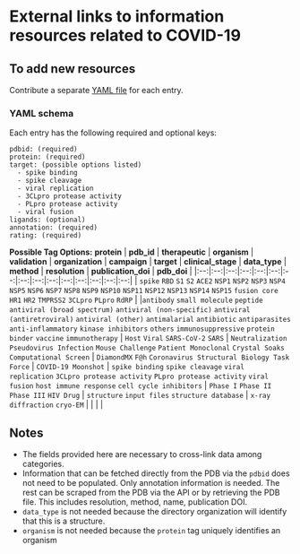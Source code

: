 # External links to information resources related to COVID-19

## To add new resources

Contribute a separate [YAML file](https://yaml.org/) for each entry.

### YAML schema

Each entry has the following required and optional keys:
```
pdbid: (required)
protein: (required)
target: (possible options listed)
  - spike binding
  - spike cleavage
  - viral replication
  - 3CLpro protease activity
  - PLpro protease activity
  - viral fusion
ligands: (optional)
annotation: (required)
rating: (required)
```
**Possible Tag Options:**
**protein**  | **pdb_id**  | **therapeutic**   | **organism**   | **validation**   | **organization**   | **campaign**   | **target**   | **clinical_stage**   | **data_type**   | **method**   |  **resolution**   | **publication_doi**   | **pdb_doi**   |
|:--:|:--:|:--:|:--:|:--:|:--:|:--:|:--:|:--:|:--:|:--:|:--:|:--:|:--:|:--:|
| `spike` `RBD` `S1` `S2` `ACE2` `NSP1` `NSP2` `NSP3` `NSP4` `NSP5` `NSP6` `NSP7` `NSP8` `NSP9` `NSP10` `NSP11` `NSP12` `NSP13` `NSP14` `NSP15` `fusion core` `HR1` `HR2` `TMPRSS2` `3CLpro` `PLpro` `RdRP`  |   |`antibody` `small molecule` `peptide` `antiviral (broad spectrum)` `antiviral (non-specific)` `antiviral (antiretroviral)` `antiviral (other)` `antimalarial` `antibiotic` `antiparasites` `anti-inflammatory` `kinase inhibitors` `others` `immunosuppressive` `protein binder` `vaccine` `immunotherapy`   | `Host` `Viral` `SARS-CoV-2` `SARS`  | `Neutralization` `Pseudovirus Infection` `Mouse Challenge` `Patient Monoclonal` `Crystal Soaks` `Computational Screen`   | `DiamondMX` `F@h` `Coronavirus Structural Biology Task Force`  | `COVID-19 Moonshot`  | `spike binding` `spike cleavage` `viral replication` `3CLpro protease activity` `PLpro protease activity` `viral fusion` `host immune response` `cell cycle inhibitors`  | `Phase I` `Phase II` `Phase III` `HIV Drug`  | `structure` `input files` `structure database`  | `x-ray diffraction` `cryo-EM`  |   |   |   |


## Notes
* The fields provided here are necessary to cross-link data among categories.
* Information that can be fetched directly from the PDB via the `pdbid` does not need to be populated.
  Only annotation information is needed. The rest can be scraped from the PDB via the API or by retrieving the PDB file.
  This includes resolution, method, name, publication DOI.
* `data_type` is not needed because the directory organization will identify that this is a structure.
* `organism` is not needed because the `protein` tag uniquely identifies an organism
